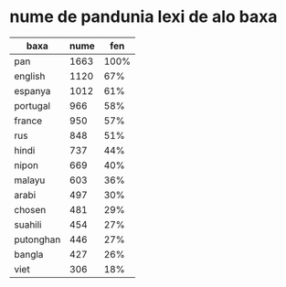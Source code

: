 # nume de pandunia lexi de alo baxa

| baxa  | nume  | fen |
|-------|-------|-----|
| pan | 1663 | 100% |
| english | 1120 | 67% |
| espanya | 1012 | 61% |
| portugal | 966 | 58% |
| france | 950 | 57% |
| rus | 848 | 51% |
| hindi | 737 | 44% |
| nipon | 669 | 40% |
| malayu | 603 | 36% |
| arabi | 497 | 30% |
| chosen | 481 | 29% |
| suahili | 454 | 27% |
| putonghan | 446 | 27% |
| bangla | 427 | 26% |
| viet | 306 | 18% |
